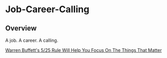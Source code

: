 # Job-Career-Calling

## Overview
A job. 
A career.
A calling. 

[Warren Buffett's 5/25 Rule Will Help You Focus On The Things That Matter][1]

[1]:	https://m.youtube.com/watch?feature=share&v=gkhtYs22bLI "Warren Buffett's 5/25 Rule Will Help You Focus On The Things That Matter"